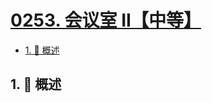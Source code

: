# [0253. 会议室 II【中等】](https://github.com/Tdahuyou/TNotes.leetcode/tree/main/notes/0253.%20%E4%BC%9A%E8%AE%AE%E5%AE%A4%20II%E3%80%90%E4%B8%AD%E7%AD%89%E3%80%91)

<!-- region:toc -->

- [1. 📝 概述](#1--概述)

<!-- endregion:toc -->

## 1. 📝 概述
